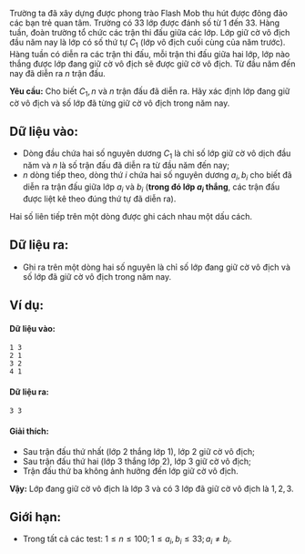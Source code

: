 Trường ta đã xây dựng được phong trào Flash Mob thu hút được đông đảo các bạn trẻ quan tâm. Trường có $33$ lớp được đánh số từ $1$ đến $33$. Hàng tuần, đoàn trường tổ chức các trận thi đấu giữa các lớp. Lớp giữ cờ vô địch đầu năm nay là lớp có số thứ tự $C_1$ (lớp vô địch cuối cùng của năm trước). Hàng tuần có diễn ra các trận thi đấu, mỗi trận thi đấu giữa hai lớp, lớp nào thắng được lớp đang giữ cờ vô địch sẽ được giữ cờ vô địch. Từ đầu năm đến nay đã diễn ra $n$ trận đấu.

**Yêu cầu:** Cho biết $C_1, n$ và $n$ trận đấu đã diễn ra. Hãy xác định lớp đang giữ cờ vô địch và số lớp đã từng giữ cờ vô địch trong năm nay.

## Dữ liệu vào:
- Dòng đầu chứa hai số nguyên dương $C_1$ là chỉ số lớp giữ cờ vô dịch đầu năm và $n$ là số trận đấu đã diễn ra từ đầu năm đến nay;
- $n$ dòng tiếp theo, dòng thứ $i$ chứa hai số nguyên dương $a_i, b_i$ cho biết đã diễn ra trận đấu giữa lớp $a_i$ và $b_i$ (**trong đó lớp $a_i$ thắng**, các trận đấu được liệt kê theo đúng thứ tự đã diễn ra).

Hai số liên tiếp trên một dòng được ghi cách nhau một dấu cách.

## Dữ liệu ra:
- Ghi ra trên một dòng hai số nguyên là chỉ số lớp đang giữ cờ vô địch và số lớp đã giữ cờ vô địch trong năm nay.

## Ví dụ:
#### Dữ liệu vào:
```
1 3
2 1
3 2
4 1
```

#### Dữ liệu ra:
```
3 3
```

#### Giải thích:
- Sau trận đấu thứ nhất (lớp $2$ thắng lớp $1$), lớp $2$ giữ cờ vô địch;
- Sau trận đấu thứ hai (lớp $3$ thắng lớp $2$), lớp $3$ giữ cờ vô địch;
- Trận đấu thứ ba không ảnh hưởng đến lớp giữ cờ vô địch.

**Vậy:** Lớp đang giữ cờ vô địch là lớp $3$ và có $3$ lớp đã giữ cờ vô địch là $1, 2, 3$.

## Giới hạn:
- Trong tất cả các test: $1 ≤ n ≤ 100; 1 ≤ a_i, b_i ≤ 33; a_i ≠ b_i$.